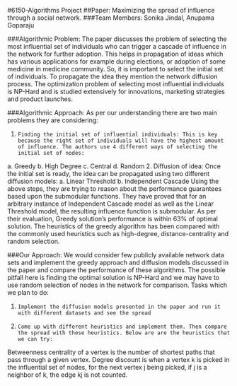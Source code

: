#6150-Algorithms Project
##Paper: Maximizing the spread of influence through a social network.
###Team Members: Sonika Jindal, Anupama Goparaju

###Algorithmic Problem:
The paper discusses the problem of selecting the most influential set of individuals who can trigger a cascade of influence in the network for further adoption. This helps in propagation of ideas which has various applications for example during elections, or adoption of some medicine in medicine community. So, it is important to select the initial set of individuals. To propagate the idea they mention the network diffusion process. The optimization problem of selecting most influential individuals is NP-Hard and is studied extensively for innovations, marketing strategies and product launches.

###Algorithmic Approach:
As per our understanding there are two main problems they are considering:
1.     Finding the initial set of influential individuals: This is key because the right set of individuals will have the highest amount of influence. The authors use 4 different ways of selecting the initial set of nodes:
a.     Greedy
b.     High Degree
c.     Central
d.     Random
2.     Diffusion of idea: Once the initial set is ready, the idea can be propagated using two different diffusion models:
a.     Linear Threshold
b.     Independent Cascade
Using the above steps, they are trying to reason about the performance guarantees based upon the submodular functions. They have proved that for an arbitrary instance of Independent Cascade model as well as the Linear Threshold model, the resulting influence function is submodular.
As per their evaluation, Greedy solution’s performance is within 63% of optimal solution. The heuristics of the greedy algorithm has been compared with the commonly used heuristics such as high-degree, distance-centrality and random selection.

###Our Approach:
We would consider few publicly available network data sets and implement the greedy approach and diffusion models discussed in the paper and compare the performance of these algorithms. The possible pitfall here is finding the optimal solution is NP-Hard and we may have to use random selection of nodes in the network for comparison.
Tasks which we plan to do:
1.     Implement the diffusion models presented in the paper and run it with different datasets and see the spread
2.     Come up with different heuristics and implement them. Then compare the spread with these heuristics. Below are are the heuristics that we can try:
Betweenness centrality of a vertex is the number of shortest paths that pass through a given vertex.
Degree discount is when a vertex k is picked in the influential set of nodes, for the next vertex j being picked, if j is a neighbor of k, the edge kj is not counted.

 


